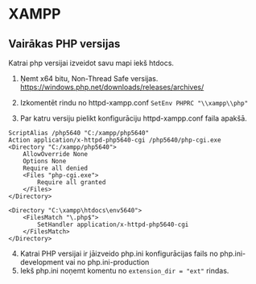 # XAMPP

## Vairākas PHP versijas  

Katrai php versijai izveidot savu mapi iekš htdocs.

1. Ņemt x64 bitu, Non-Thread Safe versijas. https://windows.php.net/downloads/releases/archives/

2. Izkomentēt rindu no httpd-xampp.conf
``SetEnv PHPRC "\\xampp\\php" ``

3. Par katru versiju pielikt konfigurāciju httpd-xampp.conf faila apakšā.
```
ScriptAlias /php5640 "C:/xampp/php5640"
Action application/x-httpd-php5640-cgi /php5640/php-cgi.exe
<Directory "C:/xampp/php5640">
    AllowOverride None
    Options None
    Require all denied
    <Files "php-cgi.exe">
        Require all granted
    </Files>
</Directory>

<Directory "C:\xampp\htdocs\env5640">
    <FilesMatch "\.php$">
        SetHandler application/x-httpd-php5640-cgi
    </FilesMatch>
</Directory>
```
4. Katrai PHP versijai ir jāizveido php.ini konfigurācijas fails no php.ini-development vai no php.ini-production
5. Iekš php.ini noņemt komentu no ``extension_dir = "ext"`` rindas.
